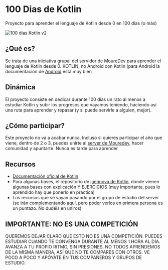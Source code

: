 # 100 Dias de Kotlin
Proyecto para aprender el lenguaje de Kotlin desde 0 en 100 días (o más)

![100 dias Kotlin v2](https://github.com/Rikmij/100-Dias-de-Kotlin/assets/135878591/f1466d70-5cd6-4906-8cf9-f6261dbf54b5)

## ¿Qué es?
Se trata de una iniciativa grupal del servidor de [MoureDev](https://moure.dev/) para aprender el lenguaje de Kotlin desde 0. KOTLIN, no Android con Kotlin (para Android la documentación de [Android](https://developer.android.com/?hl=es-419) está muy bien

## Dinámica
El proyecto consiste en dedicar durante 100 días un rato al menos a estudiar Kotlin y subir los progresos que vayamos teniendo, haciendo así una ruta para aprender y repasar (y si puede servirle a alguien, mejor).

## ¿Cómo participar?
Este proyecto no va a acabar nunca. Incluso si quieres participar el año que viene, dentro de 2 o 3, puedes unirte al [server de Mouredev](https://discord.com/invite/mouredev), hacer comunidad y apuntarte. Nunca es tarde para aprender

## Recursos
- [Documentación oficial de Kotlin](https://kotlinlang.org/docs/home.html)
- Para algunas bases, el repositorio de [jaennova de Kotlin](https://github.com/jaennova/kotlin), donde vienen algunas bases con explicación Y EJERCICIOS (muy importante, pues lo aprendido hay que ponerlo en práctica)
- Los recursos que se vayan pasando por el grupo de estudio del server (se irán complementando aquí, pero poder verlos en primera persona es un puntazo. No dudéis en uniros)


## IMPORTANTE: NO ES UNA COMPETICIÓN
QUEREMOS DEJAR CLARO QUE ESTO NO ES UNA COMPETICIÓN. PUEDES ESTUDIAR CUANDO TE CONVENGA DURANTE AL MENOS 1 HORA AL DÍA. AVANZA A TU PROPIO RITMO, SIN PRESIONES.
NO TODOS APRENDEMOS DE LA MISMA MANERA, ASÍ QUE NO TE COMPARES CON OTROS. VE POCO A POCO Y APÓYATE EN TUS COMPAÑEROS Y GRUPOS DE ESTUDIO.
